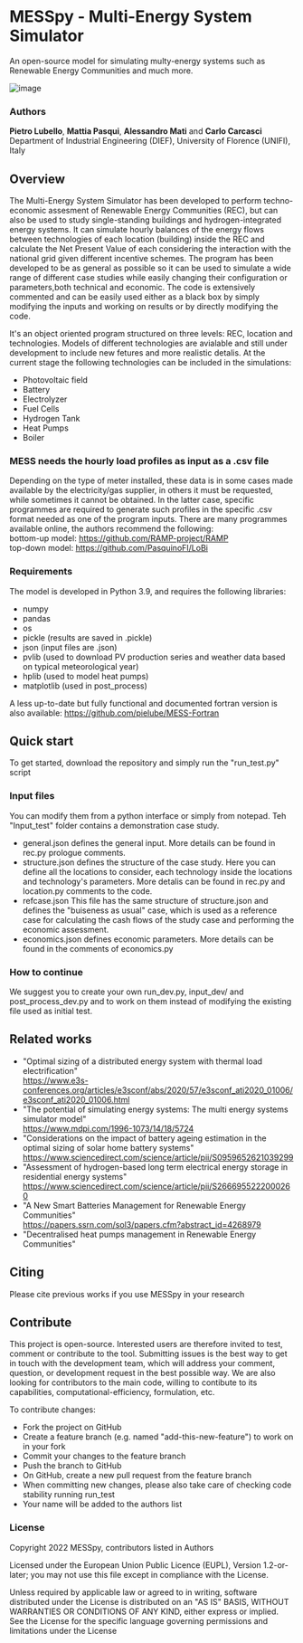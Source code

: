 # MESSpy - Multi-Energy System Simulator
An open-source model for simulating multy-energy systems such as Renewable Energy Communities and much more.

![image](https://user-images.githubusercontent.com/83342584/177154238-c0e6b9fa-69b4-40c8-9b45-9d16919e079b.png)

### Authors
**Pietro Lubello**, **Mattia Pasqui**, **Alessandro Mati** and **Carlo Carcasci**\
Department of Industrial Engineering (DIEF), University of Florence (UNIFI), Italy

## Overview
The Multi-Energy System Simulator has been developed to perform techno-economic assesment of Renewable Energy Communities (REC), but can also be used to study single-standing buildings and hydrogen-integrated energy systems.
It can simulate hourly balances of the energy flows between technologies of each location (building) inside the REC and calculate the Net Present Value of each considering the interaction with the national grid given different incentive schemes. The program has been developed to be as general as possible so it can be used to simulate a wide range of different case studies while easily changing their configuration or parameters,both technical and economic.
The code is extensively commented and can be easily used either as a black box by simply modifying the inputs and working on results or by directly modifying the code.

It's an object oriented program structured on three levels: REC, location and technologies.
Models of different technologies are avialable and still under development to include new fetures and more realistic detalis. At the current stage the following technologies can be included in the simulations:
- Photovoltaic field
- Battery
- Electrolyzer
- Fuel Cells
- Hydrogen Tank
- Heat Pumps
- Boiler

### MESS needs the hourly load profiles as input as a .csv file
Depending on the type of meter installed, these data is in some cases made available by the electricity/gas supplier, in others it must be requested, while sometimes it cannot be obtained. In the latter case, specific programmes are required to generate such profiles in the specific .csv format needed as one of the program inputs. There are many programmes available online, the authors recommend the following:\
bottom-up model: https://github.com/RAMP-project/RAMP \
top-down model: https://github.com/PasquinoFI/LoBi

### Requirements
The model is developed in Python 3.9, and requires the following libraries:
- numpy
- pandas
- os
- pickle (results are saved in .pickle)
- json (input files are .json)
- pvlib (used to download PV production series and weather data based on typical meteorological year)
- hplib (used to model heat pumps)
- matplotlib (used in post_process)

A less up-to-date but fully functional and documented fortran version is also available:
https://github.com/pielube/MESS-Fortran

## Quick start
To get started, download the repository and simply run the "run_test.py" script

### Input files
You can modify them from a python interface or simply from notepad. Teh "Input_test" folder contains a demonstration case study. 
- general.json defines the general input. More details can be found in rec.py prologue comments.
- structure.json defines the structure of the case study. Here you can define all the locations to consider, each technology inside the locations and technology's parameters. More detalis can be found in rec.py and location.py comments to the code.
- refcase.json This file has the same structure of structure.json and defines the "buiseness as usual" case, which is used as a reference case for calculating the cash flows of the study case and performing the economic assessment.
- economics.json defines economic parameters. More details can be found in the comments of economics.py

### How to continue
We suggest you to create your own run_dev.py, input_dev/ and post_process_dev.py and to work on them instead of modifying the existing file used as initial test. 

## Related works
- "Optimal sizing of a distributed energy system with thermal load electrification"\
https://www.e3s-conferences.org/articles/e3sconf/abs/2020/57/e3sconf_ati2020_01006/e3sconf_ati2020_01006.html
- "The potential of simulating energy systems: The multi energy systems simulator model"\
https://www.mdpi.com/1996-1073/14/18/5724
- "Considerations on the impact of battery ageing estimation in the optimal sizing of solar home battery systems" https://www.sciencedirect.com/science/article/pii/S0959652621039299
- "Assessment of hydrogen-based long term electrical energy storage in residential energy systems"
https://www.sciencedirect.com/science/article/pii/S2666955222000260
- "A New Smart Batteries Management for Renewable Energy Communities"                                                   
https://papers.ssrn.com/sol3/papers.cfm?abstract_id=4268979
- "Decentralised heat pumps management in Renewable Energy Communities"

## Citing
Please cite previous works if you use MESSpy in your research

## Contribute
This project is open-source. Interested users are therefore invited to test, comment or contribute to the tool. Submitting issues is the best way to get in touch with the development team, which will address your comment, question, or development request in the best possible way. We are also looking for contributors to the main code, willing to contibute to its capabilities, computational-efficiency, formulation, etc.

To contribute changes:

- Fork the project on GitHub
- Create a feature branch (e.g. named "add-this-new-feature") to work on in your fork
- Commit your changes to the feature branch
- Push the branch to GitHub
- On GitHub, create a new pull request from the feature branch
- When committing new changes, please also take care of checking code stability running run_test 
- Your name will be added to the authors list

### License
Copyright 2022 MESSpy, contributors listed in Authors

Licensed under the European Union Public Licence (EUPL), Version 1.2-or-later; you may not use this file except in compliance with the License.

Unless required by applicable law or agreed to in writing, software distributed under the License is distributed on an "AS IS" BASIS, WITHOUT WARRANTIES OR CONDITIONS OF ANY KIND, either express or implied. See the License for the specific language governing permissions and limitations under the License
